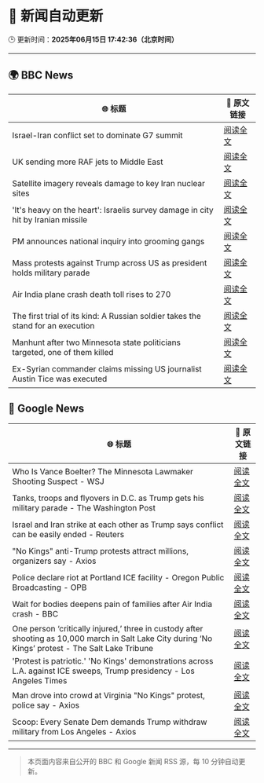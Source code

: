 # 🧠 新闻自动更新

🕒 更新时间：**2025年06月15日 17:42:36（北京时间）**

---

## 🌍 BBC News

| 🌐 标题 | 🔗 原文链接 |
|--------|-------------|
| Israel-Iran conflict set to dominate G7 summit | [阅读全文](https://www.bbc.com/news/articles/cpvk9rj73zdo) |
| UK sending more RAF jets to Middle East | [阅读全文](https://www.bbc.com/news/articles/ceqg440v0gxo) |
| Satellite imagery reveals damage to key Iran nuclear sites | [阅读全文](https://www.bbc.com/news/articles/c7808xvv737o) |
| 'It's heavy on the heart': Israelis survey damage in city hit by Iranian missile | [阅读全文](https://www.bbc.com/news/articles/cx270vklvv7o) |
| PM announces national inquiry into grooming gangs | [阅读全文](https://www.bbc.com/news/articles/c7872pngj2qo) |
| Mass protests against Trump across US as president holds military parade | [阅读全文](https://www.bbc.com/news/articles/c70622038yxo) |
| Air India plane crash death toll rises to 270 | [阅读全文](https://www.bbc.com/news/articles/c0575me7j82o) |
| The first trial of its kind: A Russian soldier takes the stand for an execution | [阅读全文](https://www.bbc.com/news/articles/cp8ylx534j0o) |
| Manhunt after two Minnesota state politicians targeted, one of them killed | [阅读全文](https://www.bbc.com/news/articles/cgj83q2e562o) |
| Ex-Syrian commander claims missing US journalist Austin Tice was executed | [阅读全文](https://www.bbc.com/news/articles/cvg72g960pxo) |

## 📰 Google News

| 🌐 标题 | 🔗 原文链接 |
|--------|-------------|
| Who Is Vance Boelter? The Minnesota Lawmaker Shooting Suspect - WSJ | [阅读全文](https://news.google.com/rss/articles/CBMihAFBVV95cUxPTVh2N0w1THp1ZEN3TkJrRFA1eml3UUQ4SFFvV0sxR2NXTDZDUldyZmNKcTlQOVpUSHEzLUxzenpLTUhJWUN2aXJqdV82VUpHSjkxT1FDQ1REMTVfM1dJZm9VcDlLWGJHb3lteDlVenpiMENESlRwbjlHQlljMEpvQmo0cTE?oc=5) |
| Tanks, troops and flyovers in D.C. as Trump gets his military parade - The Washington Post | [阅读全文](https://news.google.com/rss/articles/CBMimwFBVV95cUxOMDJmZnl4OGU1SWFWRDdReVNNcEUzTnFGc3ZZbXVvZTlBTnBwNHQzaVhpVll0NDVYd24weFY0UWVmWVlhVXRULXpiQjVYcnZ6YVhQQUEwN1I3bHFuNnhXcmdnaWZGbzNqdm9qZmR6dzhKdWNFZzc5aEE0NzZYaTlWNXdZV0tsb1hyVmRKZGFMWnctcFFzRFF6R1lOZw?oc=5) |
| Israel and Iran strike at each other as Trump says conflict can be easily ended - Reuters | [阅读全文](https://news.google.com/rss/articles/CBMiogFBVV95cUxOLTAwNDNoY0tsWUdrZ0tGY3pFelJiN2haSTd3a29iWE82cTJrbEtWOXZMTmIwNzVJek5fUjVNQjg1R3JmVFVJNFdOMkdDdDhLMmMzXzIzYVdhV24wcGNoRU1pSG1HRno3eGd1WWRGNEttZy1uekZRNEVhSEg1SGpSLWlKNzEtaWtGN1piVWlZUEc1dFg4Sk9mWnB5LTZqOTVnYkE?oc=5) |
| "No Kings" anti-Trump protests attract millions, organizers say - Axios | [阅读全文](https://news.google.com/rss/articles/CBMijAFBVV95cUxPbGRxVFJINlI0X0V6Qkl5TnBaeDh4dWxlZnF2bkZ4dUpNcl80V0FZR2NmSDNvTFNxZmstdWh1djdQUVl0VWplRXNWRXloUFo2dU9Dekd0TFA1MTlOQVJIRHppN0x4bGRKWDZfR1BIQjBzUWVtTEMycjFpdWtaOGZDcmROQ0dKLTg4TDhFQg?oc=5) |
| Police declare riot at Portland ICE facility - Oregon Public Broadcasting - OPB | [阅读全文](https://news.google.com/rss/articles/CBMifkFVX3lxTE5leHFNM241dTFHYmtwbWJQaTJDTHY1eU5DUlZqY3c5cURGNVZsUlpkdWpEbW5XS0JCS3IxOExTQURBSS1rZXMtZDZjWUpzQW9KLW9rREM5RG1UaEd6X3JMeWZWaFh5OUROcGlDNlFtdi1wSkp1XzllWjRUa0Z4Zw?oc=5) |
| Wait for bodies deepens pain of families after Air India crash - BBC | [阅读全文](https://news.google.com/rss/articles/CBMiWkFVX3lxTE9SX0JfNGlUcTFNUzROSFcyM3YtS0pleTZDNUJDLU9qbzR4LXlRX0FncTNXVDJ2TUFqcjNyZGxsVFl4NlJOVEotX0IyZHFZVndVellTa3AwbVdSd9IBX0FVX3lxTE9DVlZYN1RsYXp3Nzh4TVlveHFmVk5DQ2E1Vy1HQ3lwekVYNWtBQUVmUU5sbUk4SHRDMlRiZlo2d0J0cVcwcDVwUlZPRGd3a2pXSm5mcS0tTWVReFp4NFBF?oc=5) |
| One person ‘critically injured,’ three in custody after shooting as 10,000 march in Salt Lake City during ‘No Kings’ protest - The Salt Lake Tribune | [阅读全文](https://news.google.com/rss/articles/CBMiiwFBVV95cUxPWHNxOW94UkRVcG1ZT243S0taN3p4Q0RnTnBqalZKRXh4VlhaWVJoMS0zQ0FtdzZ4YV9DUjNYd2V4YnE1OTQySlAxRmxtQXBhN3BUSDVySUQ2YzVTOGd2TDk1UVBhczEwV0p1akgwenpoaUN3VGhIY00yMGZNZ3BfQzB0LS1ISG5SNmc0?oc=5) |
| 'Protest is patriotic.' 'No Kings' demonstrations across L.A. against ICE sweeps, Trump presidency - Los Angeles Times | [阅读全文](https://news.google.com/rss/articles/CBMijwFBVV95cUxPR0RMTUd6Q1lpTjg1T0hsZFVuQWpuRjNaN19ycWZqOV9KWU1yYWdPYmNUcDJmMG1PTk8wdVdNNmpzSnNMZzV1SzFuc2lyMEpEeXRLd0xDNGdSUzYxOVhyaTVBX2tpbkRiTGV1MXNiMXdMbzM0d04ydHpBLVN3bnNWd0RCemVlOXM0TlhwTzg1RQ?oc=5) |
| Man drove into crowd at Virginia "No Kings" protest, police say - Axios | [阅读全文](https://news.google.com/rss/articles/CBMikwFBVV95cUxQRnZTRlkwMjNtZ2FPOWdWM1RJanBaenhwVDhubzFueUMyUzJBZ181eDd6QW9wZ252S0l3d1kwc0FpcFVLSVFlRmYyZms5MWw0dmFkeEpGcEluS2k3dTZBZGRJRy0yTzF6ejg2QnhicTBxZGZGUmVDV3psc2Vpb3Z1N1lsV0U3SFF6YWJ1X0txWnJfQXM?oc=5) |
| Scoop: Every Senate Dem demands Trump withdraw military from Los Angeles - Axios | [阅读全文](https://news.google.com/rss/articles/CBMikAFBVV95cUxPbC1XZUxKSHNxTjZ4UGJzbW5uQ3JhazBOUjNTdW9LVk1kOF9XOWFFNUJOVDk4S2wxWVdUUlRWbjZDa3pPdUJxTWZJaWFhekdUYl9JUDNLeUh5aEpUbkQ2eXR4QlFqeHN3YU15cFZCcGRBaVFYUy1FYTNnX1ItdEVmendTanRTYW9nLWFBZDJFbWk?oc=5) |

---
> 本页面内容来自公开的 BBC 和 Google 新闻 RSS 源，每 10 分钟自动更新。